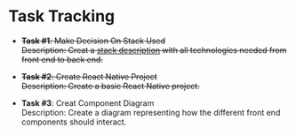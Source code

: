 # Task Tracking
* ~~**Task #1**: Make Decision On Stack Used~~\
    ~~Description: Creat a [stack description](projectStack.md) with all technologies needed from front end to back end.~~

* ~~**Task #2**: Create React Native Project~~ \
    ~~Description: Create a basic React Native project.~~ 

* **Task #3**: Creat Component Diagram \
    Description: Create a diagram representing how the different front end components should interact. 


